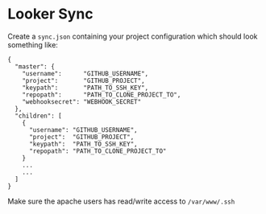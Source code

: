 # Looker Sync

Create a `sync.json` containing your project configuration which should look something like:
```
{
  "master": {
    "username":      "GITHUB_USERNAME",
    "project":       "GITHUB_PROJECT",
    "keypath":       "PATH_TO_SSH_KEY",
    "repopath":      "PATH_TO_CLONE_PROJECT_TO",
    "webhooksecret": "WEBHOOK_SECRET"
  },
  "children": [
    {
      "username": "GITHUB_USERNAME",
      "project":  "GITHUB_PROJECT",
      "keypath":  "PATH_TO_SSH_KEY",
      "repopath": "PATH_TO_CLONE_PROJECT_TO"
    }
    ...
    ...
  ]
}
```

Make sure the apache users has read/write access to `/var/www/.ssh`
